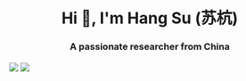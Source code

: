 <h1 align="center">Hi 👋, I'm Hang Su (苏杭)</h1>
<h3 align="center">A passionate researcher from China</h3>

<img align="center" src="https://github-readme-stats-o7eveb7r0-suhang99.vercel.app/api?username=suhang99&count_private=true&show_icons=true" />
<img align="center" src="https://github-readme-stats-o7eveb7r0-suhang99.vercel.app/api/top-langs/?username=suhang99&layout=compact&exclude_repo=suhang99.github.io">
